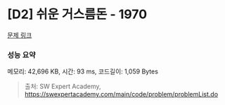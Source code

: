 # [D2] 쉬운 거스름돈 - 1970 

[문제 링크](https://swexpertacademy.com/main/code/problem/problemDetail.do?contestProbId=AV5PsIl6AXIDFAUq) 

### 성능 요약

메모리: 42,696 KB, 시간: 93 ms, 코드길이: 1,059 Bytes



> 출처: SW Expert Academy, https://swexpertacademy.com/main/code/problem/problemList.do